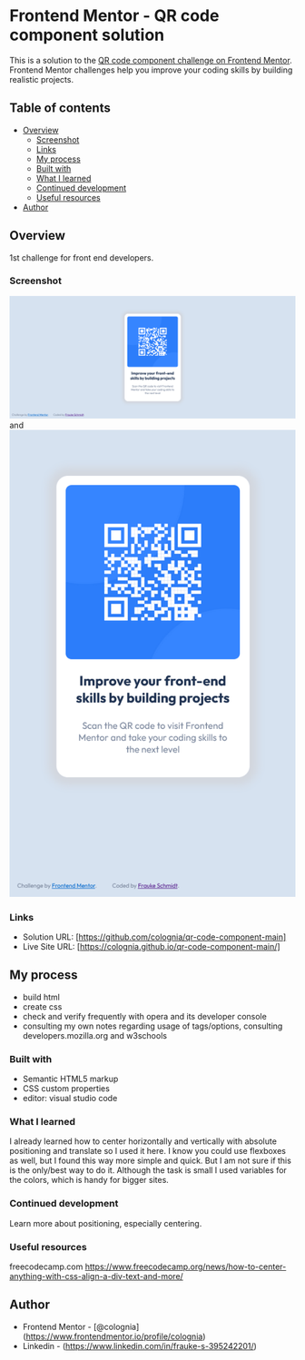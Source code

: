 # Frontend Mentor - QR code component solution

This is a solution to the [QR code component challenge on Frontend Mentor](https://www.frontendmentor.io/challenges/qr-code-component-iux_sIO_H). Frontend Mentor challenges help you improve your coding skills by building realistic projects. 

## Table of contents

- [Overview](#overview)
  - [Screenshot](#screenshot)
  - [Links](#links)
  - [My process](#my-process)
  - [Built with](#built-with)
  - [What I learned](#what-i-learned)
  - [Continued development](#continued-development)
  - [Useful resources](#useful-resources)
- [Author](#author)

## Overview

1st challenge for front end developers.

### Screenshot

![](./solution_desktop.png) and ![](./solution_mobile.png)

### Links

- Solution URL: [https://github.com/colognia/qr-code-component-main]
- Live Site URL: [https://colognia.github.io/qr-code-component-main/]

## My process
- build html
- create css
- check and verify frequently with opera and its developer console
- consulting my own notes regarding usage of tags/options, consulting developers.mozilla.org and w3schools


### Built with

- Semantic HTML5 markup
- CSS custom properties
- editor: visual studio code

### What I learned

I already learned how to center horizontally and vertically with absolute positioning and translate so I used it here. I know you could use flexboxes as well, but I found this way more simple and quick. But I am not sure if this is the only/best way to do it.
Although the task is small I used variables for the colors, which is handy for bigger sites.


### Continued development

Learn more about positioning, especially centering.

### Useful resources

freecodecamp.com
https://www.freecodecamp.org/news/how-to-center-anything-with-css-align-a-div-text-and-more/

## Author

- Frontend Mentor - [@colognia] (https://www.frontendmentor.io/profile/colognia)
- Linkedin - (https://www.linkedin.com/in/frauke-s-395242201/)

